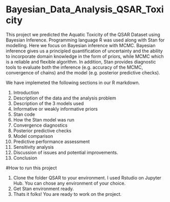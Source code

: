 # Bayesian_Data_Analysis_QSAR_Toxicity
This project we predicted the Aquatic Toxicity of the QSAR Dataset using Bayesian Inference. 
Programming language R was used along with Stan for modelling.
Here we focus on Bayesian inference with MCMC. Bayesian inference gives us a principled quantification of uncertainty and the ability to incorporate domain knowledge in the form of priors, while
MCMC which is a reliable and flexible algorithm. In addition, Stan provides diagnostic tools to evaluate both the inference (e.g. accuracy of the MCMC, convergence of chains) and the model (e.g. posterior predictive checks).

We have implemeted the following sections in our R markdown. 
1. Introduction
2. Description of the data and the analysis problem
3. Description of the 3 models used 
4. Informative or weakly informative priors 
5. Stan code
6. How the Stan model was run
7. Convergence diagnostics 
8. Posterior predictive checks
9. Model comparison
10. Predictive performance assessment
11. Sensitivity analysis
12. Discussion of issues and potential improvements.
13. Conclusion 

#How to run this project
1. Clone the folder QSAR to your environment. I used Rstudio on Jupyter Hub. You can chose any environment of your choice.
2. Get Stan environment ready.
3. Thats it folks! You are ready to work on the project.
